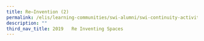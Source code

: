 ```yaml
---
title: Re–Invention (2)
permalink: /elis/learning-communities/swi-alumni/swi-continuity-activities/re-invention-2/
description: ""
third_nav_title: 2019   Re Inventing Spaces
---
```

